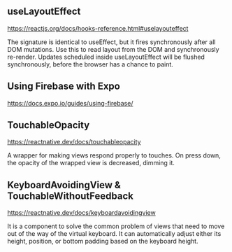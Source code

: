 ## useLayoutEffect

https://reactjs.org/docs/hooks-reference.html#uselayouteffect

The signature is identical to useEffect, but it fires synchronously after all DOM mutations. Use this to read layout from the DOM and synchronously re-render. Updates scheduled inside useLayoutEffect will be flushed synchronously, before the browser has a chance to paint.

## Using Firebase with Expo

https://docs.expo.io/guides/using-firebase/

## TouchableOpacity

https://reactnative.dev/docs/touchableopacity

A wrapper for making views respond properly to touches. On press down, the opacity of the wrapped view is decreased, dimming it.

## KeyboardAvoidingView & TouchableWithoutFeedback

https://reactnative.dev/docs/keyboardavoidingview

It is a component to solve the common problem of views that need to move out of the way of the virtual keyboard. It can automatically adjust either its height, position, or bottom padding based on the keyboard height.